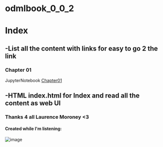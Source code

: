 # odmlbook_0_0_2

# Index
## -List all the content with links for easy to go 2 the link

### Chapter 01
JupyterNotebook  [Chapter01](https://github.com/notvicent3/odmlbook/blob/main/JupyterNotebookSource/odmlbook_chapter01.ipynb)


## -HTML index.html for Index and read all the content as web UI

### Thanks 4 all Laurence Moroney <3

#### Created while I'm listening:
![image](https://github.com/notvicent3/odmlbook/assets/132854638/d0f3ca07-ecf1-4a5d-b686-791a1bd2f620)

